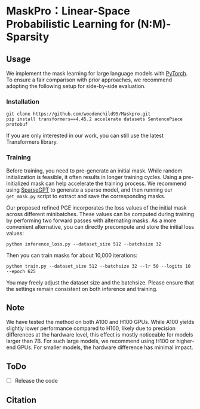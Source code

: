 # MaskPro：Linear-Space Probabilistic Learning for (N:M)-Sparsity 

## Usage

We implement the mask learning for large language models with [PyTorch](https://pytorch.org/). To ensure a fair comparison with prior approaches, we recommend adopting the following setup for side-by-side evaluation.

### Installation
```
git clone https://github.com/woodenchild95/Maskpro.git
pip install transformers==4.45.2 accelerate datasets SentencePiece protobuf
```
If you are only interested in our work, you can still use the latest Transformers library.

### Training
Before training, you need to pre-generate an initial mask. While random initialization is feasible, it often results in longer training cycles. Using a pre-initialized mask can help accelerate the training process. We recommend using [SparseGPT](https://github.com/IST-DASLab/sparsegpt.git) to generate a sparse model, and then running our `get_mask.py` script to extract and save the corresponding masks.

Our proposed refined PGE incorporates the loss values of the initial mask across different minibatches. These values can be computed during training by performing two forward passes with alternating masks. As a more convenient alternative, you can directly precompute and store the initial loss values:
```
python inference_loss.py --dataset_size 512 --batchsize 32
```
Then you can train masks for about 10,000 iterations:
```
python train.py --dataset_size 512 --batchsize 32 --lr 50 --logits 10 --epoch 625
```
You may freely adjust the dataset size and the batchsize. Please ensure that the settings remain consistent on both inference and training.

## Note
We have tested the method on both A100 and H100 GPUs. While A100 yields slightly lower performance compared to H100, likely due to precision differences at the hardware level, this effect is mostly noticeable for models larger than 7B. For such large models, we recommend using H100 or higher-end GPUs. For smaller models, the hardware difference has minimal impact.

## ToDo
- [ ] Release the code

## Citation

